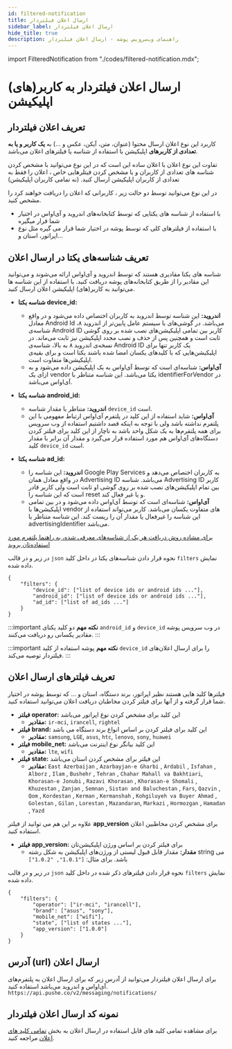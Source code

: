 ```yaml
---
id: filtered-notification
title: ارسال اعلان فیلتردار
sidebar_label: ارسال اعلان فیلتردار
hide_title: true
description: راهنمای وب‌سرویس پوشه - ارسال اعلان فیلتردار
---
```


import FilteredNotification from "./codes/filtered-notification.mdx";

# ارسال اعلان فیلتردار به کاربر(های) اپلیکیشن

## تعریف اعلان فیلتردار

کاربرد این نوع اعلان ارسال محتوا (عنوان، متن، آیکن، عکس و ...) به **یک کاربر و یا به تعدادی از کاربرهای** اپلیکیشن با استفاده از شناسه یا فیلتر‌های اعلان می‌باشد.

تفاوت این نوع اعلان با اعلان ساده این است که در این نوع می‌توانید با مشخص کردن شناسه های تعدادی از کاربران و یا مشخص کردن فیتلرهایی خاص ، اعلان را فقط به تعدادی از کاربران اپلیکیشن ارسال کنید. (نه تمامی کاربران اپلیکیشن)

در این نوع می‌توانید توسط دو حالت زیر ، کاربرانی که اعلان را دریافت خواهند کرد را مشخص کنید.

- با استفاده از شناسه های یکتایی که توسط کتابخا‌نه‌های اندروید و آی‌او‌اس در اختیار شما قرار میگیره
- با استفاده از فیلترهای کلی که توسط پوشه در اختیار شما قرار می گیره مثل نوع اپراتور، استان و...

## تعریف شناسه‌های یکتا در ارسال اعلان

شناسه های یکتا مقادیری هستند که توسط اندروید و آی‌او‌اس ارائه می‌شوند و می‌توانید این مقادیر را از طریق کتابخانه‌های پوشه دریافت کنید.
با استفاده از این شناسه ها می‌توانید به کاربر(های) اپلیکیشن اعلان ارسال کنید.


- **شناسه یکتا device_id:**
    - **اندروید:**
        این شناسه توسط اندروید به کاربران اختصاص داده می‌شود و در واقع معادل Android Id می‌باشد. در گوشی‌های با سیستم عامل پایین‌تر از اندروید ۸، شناسه‌ی Android ID کاربر بین تمامی اپلیکیشن‌های نصب شده بر روی گوشی ثابت است و همچنین پس از حذف و نصب مجدد اپلیکیشن نیز ثابت می‌ماند. در نسخه‌ی اندروید ۸ به بالا، شناسه‌ی Android ID یک کاربر تنها برای اپلیکیشن‌هایی که با کلید‌های یکسان امضا شده باشند یکتا است و برای بقیه‌ی اپلیکیشن‌ها متفاوت است.            
    - **آی‌او‌اس:**
    شناسه‌ای است که توسط آی‌او‌اس به یک اپلیکیشن داده می‌شود و به ازای یک vendor یکتا می‌باشد.
    این شناسه متناظر با identifierForVendor در آی‌او‌اس می‌باشد. 


- **شناسه یکتا android_id:**
    - **اندروید:**
    متناظر با مقدار شناسه `device_id` است.
    - **آی‌او‌اس:**
     شاید استفاده از این کلید در پلتفرم آی‌او‌اس ارتباط مفهومی با این پلتفرم نداشته باشد
      ولی با توجه به اینکه قصد داشتیم استفاده از وب سرویس برای همه پلتفرم‌ها به یک شکل واحد باشد
      به ناچار از این کلید برای فیلتر کردن دستگاه‌های آی‌او‌اس هم مورد استفاده قرار می‌گیرد و مقدار آن برابر با مقدار کلید `device_id` است.


- **شناسه یکتا ad_id:**
    - **اندروید:**
        این شناسه را Google Play Services به کاربران اختصاص می‌دهد و در واقع معادل همان Advertising ID می‌باشد. شناسه Advertising ID کاربر بین تمام اپلیکیشن‌های نصب شده بر روی گوشی او ثابت است ولی کاربر قادر است که این شناسه را reset و یا غیر فعال کند.    
    - **آی‌او‌اس:**
    شناسه‌ای است که توسط آی‌اواس داده می‌شود و در بین تمامی اپلیکیشن‌ها با vendor های متفاوت یکسان می‌باشد.
    کاربر می‌تواند استفاده از این شناسه را غیرفعال یا مقدار آن را ریست کند.
    این شناسه متناظر با advertisingIdentifier می‌باشد.

[برای مشاده روش دریافت هر یک از شناسه‌های معرفی شده، به راهنما پلتفرم مورد استفاده‌تان بروید](https://pushe.co/docs)

در زیر و در قالب `json` نحوه قرار دادن شناسه‌های یکتا در داخل کلید `filters` نمایش داده شده.

```
{
    "filters": {
        "device_id": ["list of device ids or android ids ..."],
        "android_id": ["list of device ids or android ids ..."],
        "ad_id": ["list of ad_ids ..."]
    }
}
```
:::important **نکته مهم**
دو کلید یکتای `android_id` و `device_id` در وب سرویس پوشه مقادیر یکسانی رو دریافت می‌کنند.
:::

:::important **نکته مهم**
پوشه استفاده از کلید `device_id` را برای ارسال اعلان‌های فیلتردار توصیه می‌کند.
:::




## تعریف فیلترهای ارسال اعلان

فیلترها کلید هایی هستند نظیر اپراتور، برند دستگاه، استان و ... که توسط پوشه در اختیار شما قرار گرفته و از آنها برای فیلتر کردن مخاطبان دریافت اعلان می‌توانید استفاده کنید.

- **فیلتر operator:**
    این کلید برای مشخص کردن نوع اپراتور می‌باشد    
    - **مقادیر:**
    `ir-mci‍‍`, `irancell`, `rightel`
- **فیلتر brand:**
    این کلید برای فیلتر کردن بر اساس انواع برند دستگاه می باشد    
    - **مقادیر:**
    `samsung`, `LGE`, `asus`, `htc`, `lenovo`, `sony`, `huawei`
- **فیلتر mobile_net:**
    این کلید بیانگر نوع اینترنت می‌باشد    
    - **مقادیر:**
    ‍`lte`, `wifi`
- **فیلتر state:**
    این فیلتر برای مشخص کردن استان می‌باشد    
    - **مقادیر:**
    `East Azerbaijan` , `Azarbayjan-e Gharbi` , `Ardabil` , `Isfahan` , `Alborz` , `Ilam` , `Bushehr` , `Tehran` , `Chahar Mahall va Bakhtiari`,
    `Khorasan-e Jonubi` , `Razavi Khorasan` , `Khorasan-e Shomali` , `Khuzestan` , `Zanjan` , `Semnan` , `Sistan and Baluchestan` , `Fars`, 
    `Qazvin` , `Qom` , `Kordestan` , `Kerman` , `Kermanshah` , `Kohgiluyeh va Buyer Ahmad` , `Golestan` , `Gilan` , `Lorestan` , `Mazandaran`, 
    `Markazi` , `Hormozgan` , `Hamadan` , `Yazd`

علاوه بر این هم می توانید از فیلتر **app_version** برای مشخص کردن مخاطبین اعلان استفاده کنید.

- **فیلتر app_version:**
    برای فیلتر کردن بر اساس ورژن اپلیکیشن‌تان    
    - **مقدار:**
    مقدار قابل قبول لیستی از ورژن‌های اپلیکیشن به شکل رشته string می باشد. برای مثال: `["1.0.1", "1.0.2"]`

در زیر و در قالب `json` نحوه قرار دادن فیلترهای ذکر شده در داخل کلید `filters` نمایش داده شده.

```
{
    "filters": {
        "operator": ["ir-mci‍‍", "irancell"],
        "brand": ["asus", "sony"],
        "mobile_net": ["wifi"],
        "state", ["list of states ..."],
        "app_version": ["1.0.0"]
    }
}
```

## آدرس (url) ارسال اعلان

برای ارسال اعلان فیلتردار می‌توانید از آدرس  زیر که برای ارسال اعلان به پلتفرم‌های آی‌او‌اس و اندروید می‌باشد استفاده کنید.
```https://api.pushe.co/v2/messaging/notifications/```

## نمونه کد ارسال اعلان فیلتردار

برای مشاهده تمامی کلید های قابل استفاده در ارسال اعلان به بخش [تمامی کلید های اعلان](/docs/mobile-api/notification-keys) مراجعه کنید.

<FilteredNotification />